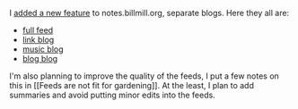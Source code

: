 I [added a new feature](https://github.com/llimllib/obsidian_notes/commit/6ac4945fd702a6ce633922e28c73eb7efa014f30) to notes.billmill.org, separate blogs. Here they all are:

- [full feed](https://notes.billmill.org/atom.xml)
- [link blog](https://notes.billmill.org/link_blog.atom.xml)
- [music blog](https://notes.billmill.org/music_blog.atom.xml)
- [blog blog](https://notes.billmill.org/blog.atom.xml)

I'm also planning to improve the quality of the feeds, I put a few notes on this in [[Feeds are not fit for gardening]]. At the least, I plan to add summaries and avoid putting minor edits into the feeds.